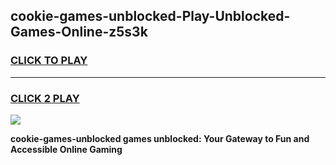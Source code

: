 
## cookie-games-unblocked-Play-Unblocked-Games-Online-z5s3k
<h3>
<a href="https://premium76.site?title=cookie-games-unblocked&ref=25A">CLICK TO PLAY</a></h3>
<hr>

<h3>
<a href="https://premium76.site?title=cookie-games-unblocked&ref=25A">CLICK 2 PLAY</a>
  
</h3>

<a href="https://premium76.site?title=cookie-games-unblocked&ref=25A"><img src="https://clearcache.store/games.png"></a>


**cookie-games-unblocked games unblocked: Your Gateway to Fun and Accessible Online Gaming**
